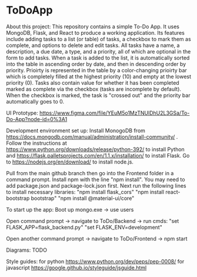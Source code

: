 # ToDoApp

About this project: This repository contains a simple To-Do App. It uses MongoDB, Flask, and React to produce a working application. Its features include adding tasks to a list (or table) of tasks, a checkbox to mark them as complete, and options to delete and edit tasks. All tasks have a name, a description, a due date, a type, and a priority, all of which are optional in the form to add tasks. When a task is added to the list, it is automatically sorted into the table in ascending order by date, and then in descending order by priority. Prioirty is represented in the table by a color-changing prioirty bar which is completely filled at the highest priority (10) and empty at the lowest priority (0). Tasks also contain value for whether it has been completed marked as complete via the checkbox (tasks are incomplete by default). When the checkbox is marked, the task is "crossed out" and the priority bar automatically goes to 0.

UI Prototype: https://www.figma.com/file/YEuM5o1MzTNUlDhU2L3GSa/To-Do-App?node-id=0%3A1


Development environment set up:
Install MonogoDB from https://docs.mongodb.com/manual/administration/install-community/ .
Follow the instructions at https://www.python.org/downloads/release/python-392/ to install Python
and https://flask.palletsprojects.com/en/1.1.x/installation/ to install Flask.
Go to https://nodejs.org/en/download/ to install node.js.

Pull from the main github branch then go into the Frontend folder in a command prompt. Install npm with the line "npm install". 
You may need to add package.json and package-lock.json first. Next run the following lines to install necessary libraries:
  "npm install flask_cors"
  "npm install react-bootstrap bootstrap"
  "npm install @material-ui/core"

To start up the app:
Boot up mongo.exe -> use users

Open command prompt -> navigate to ToDo/Backend -> run cmds:
    "set FLASK_APP=flask_backend.py"
    "set FLASK_ENV=development"
    
Open another command prompt -> navigate to ToDo/Frontend -> npm start


Diagrams: TODO


Style guides:
  for python https://www.python.org/dev/peps/pep-0008/
  for javascript https://google.github.io/styleguide/jsguide.html
